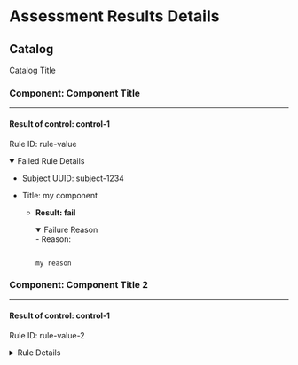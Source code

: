# Assessment Results Details

## Catalog

Catalog Title

### Component: Component Title

-------------------------------------------------------

#### Result of control: control-1


Rule ID: rule-value

<details open>

<summary>Failed Rule Details</summary>

- Subject UUID: subject-1234
- Title: my component

  - **Result: fail**
    <details open>
    <summary>Failure Reason</summary>
    - Reason:

      ```

      my reason
      ```

    </details>
  </details>

### Component: Component Title 2

-------------------------------------------------------

#### Result of control: control-1


Rule ID: rule-value-2

<details>

<summary>Rule Details</summary>

- Subject UUID: subject-1234
- Title: my resource

  - **Result: pass**
    <details>
    <summary>Details</summary>
    - Reason:

      ```

      my reason
      ```

    </details>
  </details>
